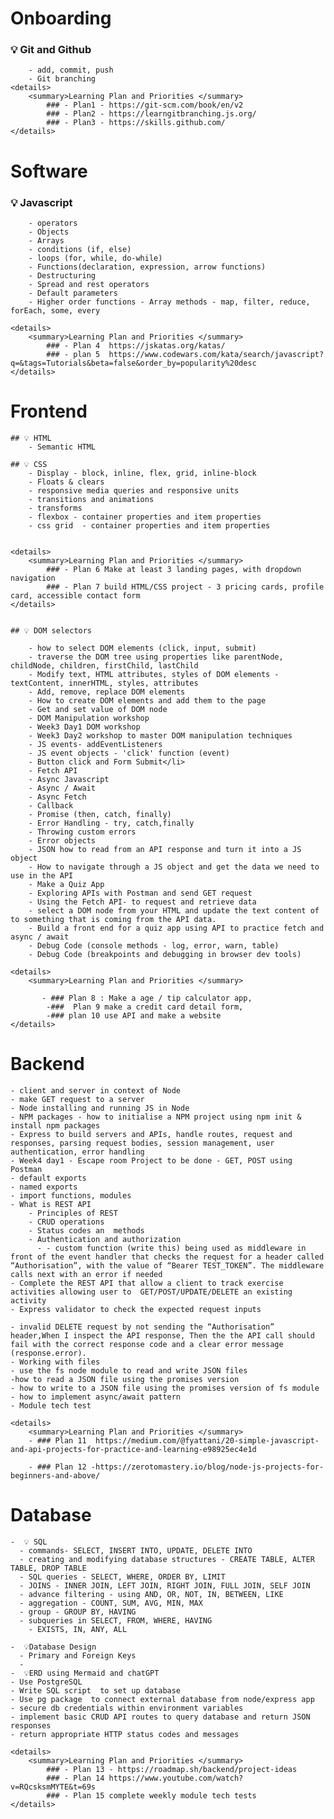 # Onboarding
    
###  💡 Git and Github
        - add, commit, push
        - Git branching
    <details>
        <summary>Learning Plan and Priorities </summary>
            ### - Plan1 - https://git-scm.com/book/en/v2
            ### - Plan2 - https://learngitbranching.js.org/
            ### - Plan3 - https://skills.github.com/
    </details>


   

# Software
        
### 💡 Javascript 


        - operators
        - Objects
        - Arrays
        - conditions (if, else)
        - loops (for, while, do-while)
        - Functions(declaration, expression, arrow functions)
        - Destructuring
        - Spread and rest operators
        - Default parameters
        - Higher order functions - Array methods - map, filter, reduce, forEach, some, every

    <details>
        <summary>Learning Plan and Priorities </summary>
            ### - Plan 4  https://jskatas.org/katas/
            ### - plan 5  https://www.codewars.com/kata/search/javascript?q=&tags=Tutorials&beta=false&order_by=popularity%20desc
    </details>



# Frontend
    
    ## 💡 HTML 
        - Semantic HTML

    ## 💡 CSS
        - Display - block, inline, flex, grid, inline-block
        - Floats & clears
        - responsive media queries and responsive units
        - transitions and animations 
        - transforms
        - flexbox - container properties and item properties
        - css grid  - container properties and item properties


    <details>
        <summary>Learning Plan and Priorities </summary>
            ### - Plan 6 Make at least 3 landing pages, with dropdown navigation
            ### - Plan 7 build HTML/CSS project - 3 pricing cards, profile card, accessible contact form
    </details>


    ## 💡 DOM selectors

        - how to select DOM elements (click, input, submit)
        - traverse the DOM tree using properties like parentNode, childNode, children, firstChild, lastChild
        - Modify text, HTML attributes, styles of DOM elements - textContent, innerHTML, styles, attributes
        - Add, remove, replace DOM elements
        - How to create DOM elements and add them to the page
        - Get and set value of DOM node
        - DOM Manipulation workshop
        - Week3 Day1 DOM workshop
        - Week3 Day2 workshop to master DOM manipulation techniques
        - JS events- addEventListeners
        - JS event objects - 'click' function (event)
        - Button click and Form Submit</li>
        - Fetch API 
        - Async Javascript
        - Async / Await
        - Async Fetch
        - Callback 
        - Promise (then, catch, finally)
        - Error Handling - try, catch,finally
        - Throwing custom errors
        - Error objects
        - JSON how to read from an API response and turn it into a JS object
        - How to navigate through a JS object and get the data we need to use in the API
        - Make a Quiz App
        - Exploring APIs with Postman and send GET request
        - Using the Fetch API- to request and retrieve data
        - select a DOM node from your HTML and update the text content of  to something that is coming from the API data.
        - Build a front end for a quiz app using API to practice fetch and async / await
        - Debug Code (console methods - log, error, warn, table)
        - Debug Code (breakpoints and debugging in browser dev tools)

    <details>
        <summary>Learning Plan and Priorities </summary>    

           - ### Plan 8 : Make a age / tip calculator app,
            -###  Plan 9 make a credit card detail form,              
            -### plan 10 use API and make a website
    </details>


# Backend

    - client and server in context of Node
    - make GET request to a server
    - Node installing and running JS in Node
    - NPM packages - how to initialise a NPM project using npm init & install npm packages
    - Express to build servers and APIs, handle routes, request and responses, parsing request bodies, session management, user authentication, error handling
    - Week4 day1 - Escape room Project to be done - GET, POST using Postman
    - default exports
    - named exports
    - import functions, modules
    - What is REST API
        - Principles of REST
        - CRUD operations
        - Status codes an  methods
        - Authentication and authorization
          - - custom function (write this) being used as middleware in front of the event handler that checks the request for a header called “Authorisation”, with the value of “Bearer TEST_TOKEN”. The middleware calls next with an error if needed
    - Complete the REST API that allow a client to track exercise activities allowing user to  GET/POST/UPDATE/DELETE an existing activity
    - Express validator to check the expected request inputs
    
    - invalid DELETE request by not sending the “Authorisation” header,When I inspect the API response, Then the the API call should fail with the correct response code and a clear error message (response.error).
    - Working with files
    - use the fs node module to read and write JSON files
    -how to read a JSON file using the promises version 
    - how to write to a JSON file using the promises version of fs module
    - how to implement async/await pattern
    - Module tech test

    <details>
        <summary>Learning Plan and Priorities </summary>  
        - ### Plan 11  https://medium.com/@fyattani/20-simple-javascript-and-api-projects-for-practice-and-learning-e98925ec4e1d

        - ### Plan 12 -https://zerotomastery.io/blog/node-js-projects-for-beginners-and-above/


# Database
   
    -  💡 SQL 
      - commands- SELECT, INSERT INTO, UPDATE, DELETE INTO
      - creating and modifying database structures - CREATE TABLE, ALTER TABLE, DROP TABLE
      - SQL queries - SELECT, WHERE, ORDER BY, LIMIT
      - JOINS - INNER JOIN, LEFT JOIN, RIGHT JOIN, FULL JOIN, SELF JOIN
      - advance filtering - using AND, OR, NOT, IN, BETWEEN, LIKE
      - aggregation - COUNT, SUM, AVG, MIN, MAX
      - group - GROUP BY, HAVING
      - subqueries in SELECT, FROM, WHERE, HAVING
        - EXISTS, IN, ANY, ALL
   
    -  💡Database Design 
      - Primary and Foreign Keys
      -     
    -  💡ERD using Mermaid and chatGPT
    - Use PostgreSQL
    - Write SQL script  to set up database
    - Use pg package  to connect external database from node/express app
    - secure db credentials within environment variables
    - implement basic CRUD API routes to query database and return JSON responses
    - return appropriate HTTP status codes and messages

    <details>
        <summary>Learning Plan and Priorities </summary>  
            ### - Plan 13 - https://roadmap.sh/backend/project-ideas
            ### - Plan 14 https://www.youtube.com/watch?v=RQcsksmMYTE&t=69s
            ### - Plan 15 complete weekly module tech tests
    </details>
